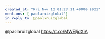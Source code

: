 ```yaml
---
created_at: "Fri Nov 12 02:23:11 +0000 2021"
mentions: ['paolaruizglobal']
in_reply_to: @paolaruizglobal
---
```


@paolaruizglobal https://t.co/MWElIjdXiA
